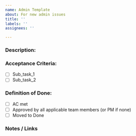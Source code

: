 ```yaml
---
name: Admin Template
about: For new admin issues
title: ''
labels: ''
assignees: ''

---
```


### Description:



### Acceptance Criteria:
- [ ] Sub_task_1
- [ ] Sub_task_2

### Definition of Done:
- [ ] AC met
- [ ] Approved by all applicable team members (or PM if none)
- [ ] Moved to Done

### Notes / Links
